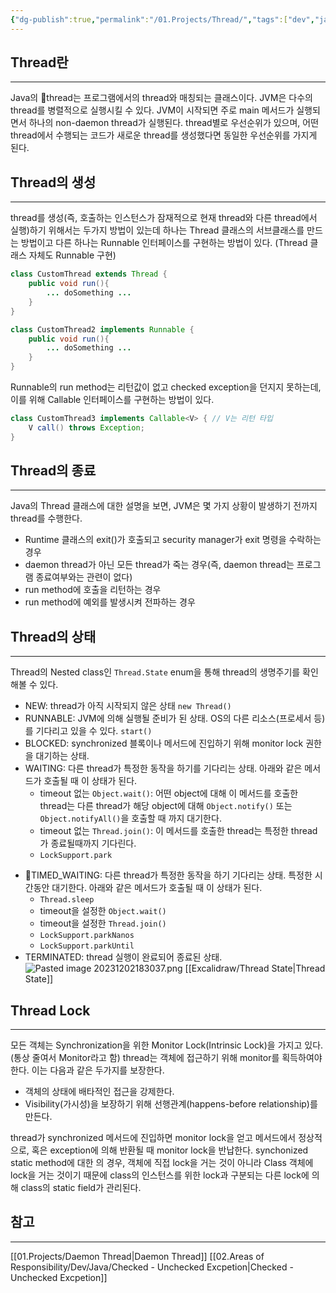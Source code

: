 ```yaml
---
{"dg-publish":true,"permalink":"/01.Projects/Thread/","tags":["dev","java","thread","async","concurrent"],"noteIcon":""}
---
```


## Thread란
---
Java의 thread는 프로그램에서의 thread와 매칭되는 클래스이다. JVM은 다수의 thread를 병렬적으로 실행시킬 수 있다. JVM이 시작되면 주로 main 메서드가 실행되면서 하나의 non-daemon thread가 실행된다. thread별로 우선순위가 있으며, 어떤 thread에서 수행되는 코드가 새로운 thread를 생성했다면 동일한 우선순위를 가지게 된다. 
## Thread의 생성
---
thread를 생성(즉, 호출하는 인스턴스가 잠재적으로 현재 thread와 다른 thread에서 실행)하기 위해서는 두가지 방법이 있는데 하나는 Thread 클래스의 서브클래스를 만드는 방법이고 다른 하나는 Runnable 인터페이스를 구현하는 방법이 있다. (Thread 클래스 자체도 Runnable 구현)
```java
class CustomThread extends Thread {
	public void run(){
		... doSomething ... 
	}
}

class CustomThread2 implements Runnable {
	public void run(){
		... doSomething ...
	}
}
```

Runnable의 run method는 리턴값이 없고 checked exception을 던지지 못하는데, 이를 위해 Callable 인터페이스를 구현하는 방법이 있다.
```java
class CustomThread3 implements Callable<V> { // V는 리턴 타입
	V call() throws Exception;
}
```
## Thread의 종료
---
Java의 Thread 클래스에 대한 설명을 보면, JVM은 몇 가지 상황이 발생하기 전까지 thread를 수행한다.
- Runtime 클래스의 exit()가 호출되고 security manager가 exit 명령을 수락하는 경우
- daemon thread가 아닌 모든 thread가 죽는 경우(즉, daemon thread는 프로그램 종료여부와는 관련이 없다)
- run method에 호출을 리턴하는 경우
- run method에 예외를 발생시켜 전파하는 경우
## Thread의 상태
---
Thread의 Nested class인 `Thread.State` enum을 통해 thread의 생명주기를 확인해볼 수 있다. 
- NEW: thread가 아직 시작되지 않은 상태 `new Thread()`
- RUNNABLE: JVM에 의해 실행될 준비가 된 상태. OS의 다른 리소스(프로세서 등)를 기다리고 있을 수 있다. `start()`
- BLOCKED: synchronized 블록이나 메서드에 진입하기 위해 monitor lock 권한을 대기하는 상태. 
- WAITING: 다른 thread가 특정한 동작을 하기를 기다리는 상태. 아래와 같은 메서드가 호출될 때 이 상태가 된다.
	- timeout 없는 `Object.wait()`: 어떤 object에 대해 이 메서드를 호출한 thread는 다른 thread가 해당 object에 대해 `Object.notify()` 또는 `Object.notifyAll()`을 호출할 때 까지 대기한다. 
	- timeout 없는 `Thread.join()`: 이 메서드를 호출한 thread는 특정한 thread가 종료될때까지 기다린다.
	- `LockSupport.park`
 *  TIMED_WAITING: 다른 thread가 특정한 동작을 하기 기다리는 상태. 특정한 시간동안 대기한다. 아래와 같은 메서드가 호출될 때 이 상태가 된다.
	 * `Thread.sleep`
	 * timeout을 설정한 `Object.wait()`
	 * timeout을 설정한 `Thread.join()`
	 * `LockSupport.parkNanos`
	 * `LockSupport.parkUntil`
 * TERMINATED: thread 실행이 완료되어 종료된 상태.
![Pasted image 20231202183037.png](/img/user/992.-----attachments/Pasted%20image%2020231202183037.png)
[[Excalidraw/Thread State\|Thread State]]
## Thread Lock
---
모든 객체는 Synchronization을 위한 Monitor Lock(Intrinsic Lock)을 가지고 있다. (통상 줄여서 Monitor라고 함) thread는 객체에 접근하기 위해 monitor를 획득하여야 한다. 이는 다음과 같은 두가지를 보장한다.
- 객체의 상태에 배타적인 접근을 강제한다.
- Visibility(가시성)을 보장하기 위해 선행관계(happens-before relationship)를 만든다. 

thread가 synchronized 메서드에 진입하면 monitor lock을 얻고 메서드에서 정상적으로, 혹은 exception에 의해 반환될 때 monitor lock을 반납한다. synchonized static method에 대한 의 경우, 객체에 직접 lock을 거는 것이 아니라 Class 객체에 lock을 거는 것이기 때문에 class의 인스턴스를 위한 lock과 구분되는 다른 lock에 의해 class의 static field가 관리된다.


## 참고
---
[[01.Projects/Daemon Thread\|Daemon Thread]]
[[02.Areas of Responsibility/Dev/Java/Checked - Unchecked Excpetion\|Checked - Unchecked Excpetion]]